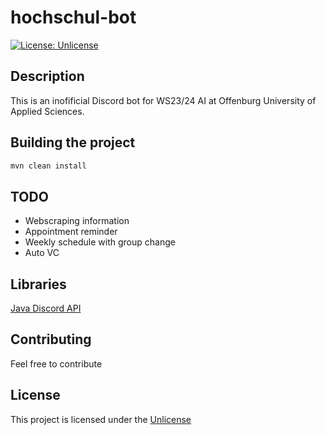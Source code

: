 # hochschul-bot
[![License: Unlicense](https://img.shields.io/badge/license-Unlicense-blue.svg)](http://unlicense.org/)

## Description
This is an inofificial Discord bot for WS23/24 AI at Offenburg University of Applied Sciences.

## Building the project
```bash
mvn clean install
```

## TODO
- Webscraping information
- Appointment reminder
- Weekly schedule with group change
- Auto VC

## Libraries

[Java Discord API](https://github.com/discord-jda/JDA)

## Contributing
Feel free to contribute

## License

This project is licensed under the [Unlicense](http://unlicense.org/)
